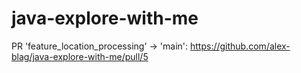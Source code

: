 # java-explore-with-me

PR 'feature_location_processing' -> 'main': 
https://github.com/alex-blag/java-explore-with-me/pull/5
